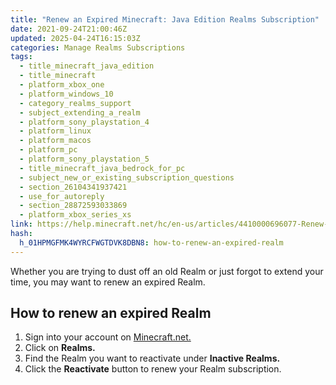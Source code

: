 ```yaml
---
title: "Renew an Expired Minecraft: Java Edition Realms Subscription"
date: 2021-09-24T21:00:46Z
updated: 2025-04-24T16:15:03Z
categories: Manage Realms Subscriptions
tags:
  - title_minecraft_java_edition
  - title_minecraft
  - platform_xbox_one
  - platform_windows_10
  - category_realms_support
  - subject_extending_a_realm
  - platform_sony_playstation_4
  - platform_linux
  - platform_macos
  - platform_pc
  - platform_sony_playstation_5
  - title_minecraft_java_bedrock_for_pc
  - subject_new_or_existing_subscription_questions
  - section_26104341937421
  - use_for_autoreply
  - section_28872593033869
  - platform_xbox_series_xs
link: https://help.minecraft.net/hc/en-us/articles/4410000696077-Renew-an-Expired-Minecraft-Java-Edition-Realms-Subscription
hash:
  h_01HPMGFMK4WYRCFWGTDVK8DBN8: how-to-renew-an-expired-realm
---
```


Whether you are trying to dust off an old Realm or just forgot to extend your time, you may want to renew an expired Realm.

## How to renew an expired Realm

1.  Sign into your account on [Minecraft.net.](https://www.minecraft.net/en-us/login)
2.  Click on **Realms.**
3.  Find the Realm you want to reactivate under **Inactive Realms.**
4.  Click the **Reactivate** button to renew your Realm subscription.
